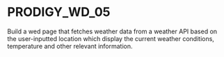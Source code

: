 # PRODIGY_WD_05
Build a wed page that fetches weather data from a weather API based on the user-inputted location which display the current weather conditions, temperature and other relevant information.
